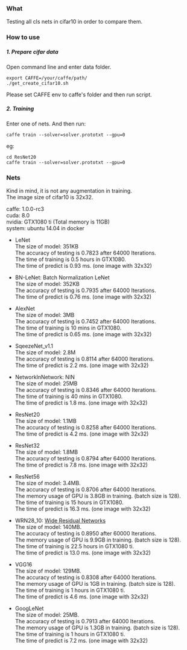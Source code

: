 ### What
Testing all cls nets in cifar10 in order to compare them.

### How to use

##### 1. Prepare cifar data
  Open command line and enter data folder.    
  ```
  export CAFFE=/your/caffe/path/    
  ./get_create_cifar10.sh    
  ```
  Please set CAFFE env to caffe's folder and then run script.    

##### 2. Training
  Enter one of nets. And then run:    
  ```
  caffe train --solver=solver.prototxt --gpu=0    
  ```
  eg:    
  ```
  cd ResNet20    
  caffe train --solver=solver.prototxt --gpu=0    
  ```

### Nets
  Kind in mind, it is not any augmentation in training.    
  The image size of cifar10 is 32x32.    

  caffe: 1.0.0-rc3    
  cuda: 8.0    
  nvidia: GTX1080 ti (Total memory is 11GB)    
  system: ubuntu 14.04 in docker    

* LeNet    
  The size of model: 351KB    
  The accuracy of testing is 0.7823 after 64000 Iterations.    
  The time of training is 0.5 hours in GTX1080.    
  The time of predict is 0.93 ms. (one image with 32x32)    

* BN-LeNet: Batch Normalization LeNet    
  The size of model: 352KB    
  The accuracy of testing is 0.7935 after 64000 Iterations.    
  The time of predict is 0.76 ms. (one image with 32x32)    

* AlexNet    
  The size of model: 3MB    
  The accuracy of testing is 0.7452 after 64000 Iterations.    
  The time of training is 10 mins in GTX1080.    
  The time of predict is 0.65 ms. (one image with 32x32)    

* SqeezeNet_v1.1    
  The size of model: 2.8M    
  The accuracy of testing is 0.8114 after 64000 Iterations.    
  The time of predict is 2.2 ms. (one image with 32x32)   

* NetworkInNetwork: NIN    
  The size of model: 25MB   
  The accuracy of testing is 0.8346 after 64000 Iterations.    
  The time of training is 40 mins in GTX1080.    
  The time of predict is 1.8 ms. (one image with 32x32)    

* ResNet20    
  The size of model: 1.1MB    
  The accuracy of testing is 0.8258 after 64000 Iterations.    
  The time of predict is 4.2 ms. (one image with 32x32)    

* ResNet32    
  The size of model: 1.8MB    
  The accuracy of testing is 0.8794 after 64000 Iterations.    
  The time of predict is 7.8 ms. (one image with 32x32)    

* ResNet56    
  The size of model: 3.4MB.    
  The accuracy of testing is 0.8706 after 64000 Iterations.    
  The memory usage of GPU is 3.8GB in training. (batch size is 128).    
  The time of training is 15 hours in GTX1080.    
  The time of predict is 16.3 ms. (one image with 32x32)   

* WRN28_10: [Wide Residual Networks](http://arxiv.org/abs/1605.07146)    
  The size of model: 140MB.    
  The accuracy of testing is 0.8950 after 60000 Iterations.    
  The memory usage of GPU is 9.9GB in training. (batch size is 128).    
  The time of training is 22.5 hours in GTX1080 ti.    
  The time of predict is 13.0 ms. (one image with 32x32)    

* VGG16    
  The size of model: 129MB.    
  The accuracy of testing is 0.8308 after 64000 Iterations.    
  The memory usage of GPU is 1GB in training. (batch size is 128).    
  The time of training is 1 hours in GTX1080 ti.    
  The time of predict is 4.6 ms. (one image with 32x32)    

* GoogLeNet    
  The size of model: 25MB.    
  The accuracy of testing is 0.7913 after 64000 Iterations.    
  The memory usage of GPU is 1.3GB in training. (batch size is 128).    
  The time of training is 1 hours in GTX1080 ti.    
  The time of predict is 7.2 ms. (one image with 32x32)    

